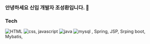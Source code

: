 ### 안녕하세요 신입 개발자 조성환입니다. 👋

### Tech
![HTML](https://img.icons8.com/color/48/html-5--v1.png) ![css](https://img.icons8.com/color/48/css3.png), javascript ![java](https://img.icons8.com/fluency/48/java-coffee-cup-logo.png) ![mysql](https://img.icons8.com/color/48/mysql-logo.png) , Spring, JSP, Srping boot, Mybatis,
<!--
**BlueDestinyUnit/BlueDestinyUnit** is a ✨ _special_ ✨ repository because its `README.md` (this file) appears on your GitHub profile.

Here are some ideas to get you started:

- 🔭 I’m currently working on ...
- 🌱 I’m currently learning ...
- 👯 I’m looking to collaborate on ...
- 🤔 I’m looking for help with ...
- 💬 Ask me about ...
- 📫 How to reach me: ...
- 😄 Pronouns: ...
- ⚡ Fun fact: ...
-->
